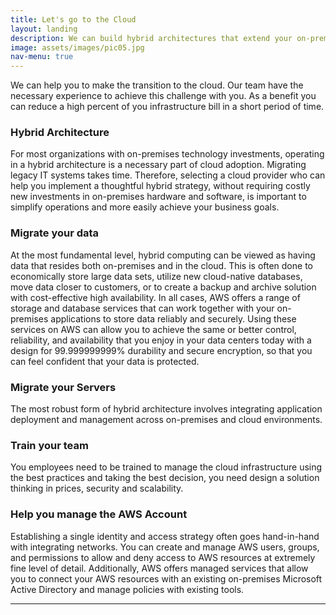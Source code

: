 ```yaml
---
title: Let's go to the Cloud
layout: landing
description: We can build hybrid architectures that extend your on-premises infrastructure to the Cloud.
image: assets/images/pic05.jpg
nav-menu: true
---
```


<!-- Main -->
<div id="main">

<!-- One -->
<section id="one">
	<div class="inner">

<!-- Content -->
<p>We can help you to make the transition to the cloud. Our team have the necessary experience to achieve this challenge with you. As a benefit you can reduce a high percent of you infrastructure bill in a short period of time.</p>
<div class="row">
	<div class="6u 12u$(small)">
		<h3>Hybrid Architecture</h3>
		<p>For most organizations with on-premises technology investments, operating in a hybrid architecture is a necessary part of cloud adoption. Migrating legacy IT systems takes time. Therefore, selecting a cloud provider who can help you implement a thoughtful hybrid strategy, without requiring costly new investments in on-premises hardware and software, is important to simplify operations and more easily achieve your business goals.</p>
	</div>
	<div class="6u$ 12u$(small)">
		<h3>Migrate your data</h3>
		<p>At the most fundamental level, hybrid computing can be viewed as having data that resides both on-premises and in the cloud. This is often done to economically store large data sets, utilize new cloud-native databases, move data closer to customers, or to create a backup and archive solution with cost-effective high availability. In all cases, AWS offers a range of storage and database services that can work together with your on-premises applications to store data reliably and securely. Using these services on AWS can allow you to achieve the same or better control, reliability, and availability that you enjoy in your data centers today with a design for 99.999999999% durability and secure encryption, so that you can feel confident that your data is protected.</p>
	</div>
	<!-- Break -->
	<div class="6u 12u$(small)">
		<h3>Migrate your Servers</h3>
		<p>The most robust form of hybrid architecture involves integrating application deployment and management across on-premises and cloud environments.</p>
	</div>
	<div class="6u 12u$(small)">
		<h3>Train your team</h3>
		<p>You employees need to be trained to manage the cloud infrastructure using the best practices and taking the best decision, you need design a solution thinking in prices, security and scalability.</p>
	</div>
	<div class="6u 12u$(small)">
		<h3>Help you manage the AWS Account</h3>
		<p>Establishing a single identity and access strategy often goes hand-in-hand with integrating networks. You can create and manage AWS users, groups, and permissions to allow and deny access to AWS resources at extremely fine level of detail. Additionally, AWS offers managed services that allow you to connect your AWS resources with an existing on-premises Microsoft Active Directory and manage policies with existing tools.</p>
	</div>
</div>

<hr class="major" />

</div>
